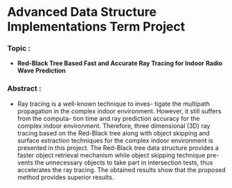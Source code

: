 # Advanced Data Structure Implementations Term Project 

### Topic :

- **Red-Black Tree Based Fast and Accurate Ray Tracing for Indoor Radio Wave Prediction**


### Abstract :

-  Ray tracing is a well-known technique to inves-
tigate the multipath propagation in the complex indoor
environment. However, it still suffers from the computa-
tion time and ray prediction accuracy for the complex
indoor environment. Therefore, three dimensional
(3D) ray tracing based on the Red-Black tree along with
object skipping and surface extraction techniques for the
complex indoor environment is presented in this project.
The Red-Black tree data structure provides a faster object
retrieval mechanism while object skipping technique pre-
vents the unnecessary objects to take part in intersection
tests, thus accelerates the ray tracing.  The obtained results show that the proposed method provides superior results. 
